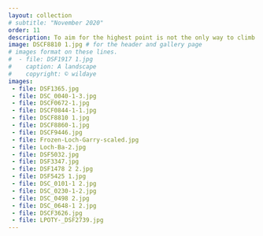 ```yaml
---
layout: collection
# subtitle: "November 2020"
order: 11
description: To aim for the highest point is not the only way to climb a mountain.<br/><br/><em>Nan Shepherd, The Living Mountain</em>
image: DSCF8810 1.jpg # for the header and gallery page
# images format on these lines.
#  - file: DSF1917 1.jpg
#    caption: A landscape
#    copyright: © wildaye
images:
 - file: DSF1365.jpg
 - file: DSC_0040-1-3.jpg
 - file: DSCF0672-1.jpg
 - file: DSCF0844-1-1.jpg
 - file: DSCF8810 1.jpg
 - file: DSCF8860-1.jpg
 - file: DSCF9446.jpg
 - file: Frozen-Loch-Garry-scaled.jpg
 - file: Loch-Ba-2.jpg
 - file: DSF5032.jpg
 - file: DSF3347.jpg
 - file: DSF1478 2 2.jpg
 - file: DSF5425 1.jpg
 - file: DSC_0101-1 2.jpg
 - file: DSC_0230-1-2.jpg
 - file: DSC_0498 2.jpg
 - file: DSC_0648-1 2.jpg
 - file: DSCF3626.jpg
 - file: LPOTY-_DSF2739.jpg
---
```

